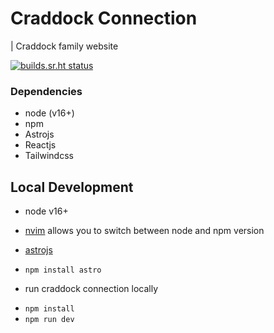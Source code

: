 # Craddock Connection
| Craddock family website

[![builds.sr.ht status](https://builds.sr.ht/~erikcraddock.svg)](https://builds.sr.ht/~erikcraddock?)

### Dependencies
* node (v16+)
* npm
* Astrojs
* Reactjs
* Tailwindcss

## Local Development
* node v16+
 - [nvim](https://github.com/nvm-sh/nvm) allows you to switch between node and npm version
* [astrojs](https://docs.astro.build/en/install/auto/)
 - `npm install astro`
* run craddock connection locally
 - `npm install`
 - `npm run dev`
